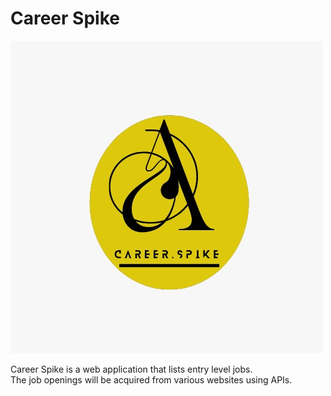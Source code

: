 # Career Spike

![Career Spike Logo](assets/spike-logo.jpeg)

Career Spike is a web application that lists entry level jobs.  
The job openings will be acquired from various websites using APIs.
